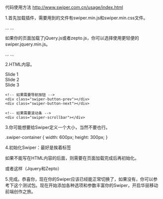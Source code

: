 

代码使用方法
http://www.swiper.com.cn/usage/index.html

1.首先加载插件，需要用到的文件有swiper.min.js和swiper.min.css文件。

<!DOCTYPE html>
<html>
<head>
    ...
    <link rel="stylesheet" href="path/to/swiper.min.css">
</head>
<body>
    ...
    <script src="path/to/swiper.min.js"></script>
</body>
</html>

如果你的页面加载了jQuery.js或者zepto.js，你可以选择使用更轻便的swiper.jquery.min.js。

<!DOCTYPE html>
<html>
<head>
    ...
    <link rel="stylesheet" href="path/to/swiper.min.css">
</head>
<body>
    ...
    <script src="path/to/jquery.js"></script>
    <script src="path/to/swiper.jquery.min.js"></script>
</body>
</html>


2.HTML内容。

<div class="swiper-container">
    <div class="swiper-wrapper">
        <div class="swiper-slide">Slide 1</div>
        <div class="swiper-slide">Slide 2</div>
        <div class="swiper-slide">Slide 3</div>
    </div>
    <!-- 如果需要分页器 -->
    <div class="swiper-pagination"></div>
    
    <!-- 如果需要导航按钮 -->
    <div class="swiper-button-prev"></div>
    <div class="swiper-button-next"></div>
    
    <!-- 如果需要滚动条 -->
    <div class="swiper-scrollbar"></div>
</div>
<!-- 导航等组件可以放在container之外 -->

 3.你可能想要给Swiper定义一个大小，当然不要也行。

.swiper-container {
    width: 600px;
    height: 300px;
}  

4.初始化Swiper：最好是挨着</body>标签

<script>        
  var mySwiper = new Swiper ('.swiper-container', {
    direction: 'vertical',
    loop: true,
    
    // 如果需要分页器
    pagination: '.swiper-pagination',
    
    // 如果需要前进后退按钮
    nextButton: '.swiper-button-next',
    prevButton: '.swiper-button-prev',
    
    // 如果需要滚动条
    scrollbar: '.swiper-scrollbar',
  })        
  </script>
</body>

如果不能写在HTML内容的后面，则需要在页面加载完成后再初始化。

<script type="text/javascript">
window.onload = function() {
  ...
}
</script>

或者这样（Jquery和Zepto）

<script type="text/javascript">
$(document).ready(function () {
 ...
})
</script>

5.完成。恭喜你，现在你的Swiper应该已经能正常切换了，如果没有，你可以参考下这个测试包。现在开始添加各种选项和参数丰富你的Swiper，开启华丽移动前端创作之旅。




























